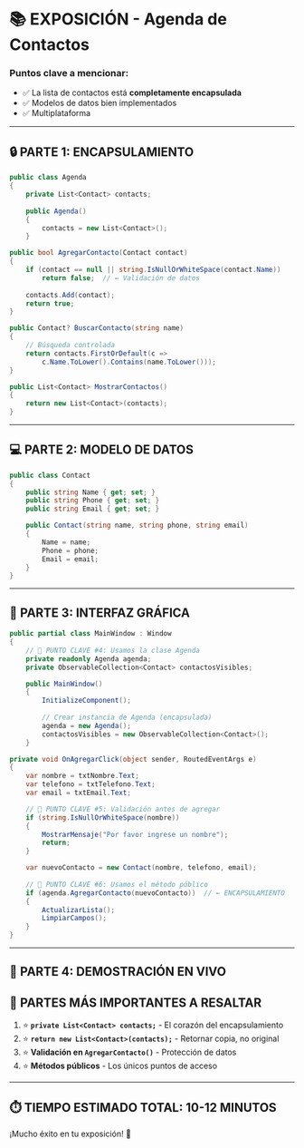 # 📚 EXPOSICIÓN - Agenda de Contactos

### Puntos clave a mencionar:
- ✅ La lista de contactos está **completamente encapsulada**
- ✅ Modelos de datos bien implementados
- ✅ Multiplataforma

---

## 🔒 **PARTE 1: ENCAPSULAMIENTO**


```csharp
public class Agenda
{
    private List<Contact> contacts;
    
    public Agenda()
    {
        contacts = new List<Contact>();
    }
```

```csharp
public bool AgregarContacto(Contact contact)
{
    if (contact == null || string.IsNullOrWhiteSpace(contact.Name))
        return false;  // ← Validación de datos
        
    contacts.Add(contact);
    return true;
}

public Contact? BuscarContacto(string name)
{
    // Búsqueda controlada
    return contacts.FirstOrDefault(c => 
        c.Name.ToLower().Contains(name.ToLower()));
}

public List<Contact> MostrarContactos()
{
    return new List<Contact>(contacts);
}
```

---

## 💻 **PARTE 2: MODELO DE DATOS**

```csharp
public class Contact
{
    public string Name { get; set; }
    public string Phone { get; set; }
    public string Email { get; set; }

    public Contact(string name, string phone, string email)
    {
        Name = name;
        Phone = phone;
        Email = email;
    }
}
```

---

## 🎨 **PARTE 3: INTERFAZ GRÁFICA**

```csharp
public partial class MainWindow : Window
{
    // 🔴 PUNTO CLAVE #4: Usamos la clase Agenda
    private readonly Agenda agenda;
    private ObservableCollection<Contact> contactosVisibles;

    public MainWindow()
    {
        InitializeComponent();
        
        // Crear instancia de Agenda (encapsulada)
        agenda = new Agenda();
        contactosVisibles = new ObservableCollection<Contact>();
    }
```

```csharp
private void OnAgregarClick(object sender, RoutedEventArgs e)
{
    var nombre = txtNombre.Text;
    var telefono = txtTelefono.Text;
    var email = txtEmail.Text;

    // 🔴 PUNTO CLAVE #5: Validación antes de agregar
    if (string.IsNullOrWhiteSpace(nombre))
    {
        MostrarMensaje("Por favor ingrese un nombre");
        return;
    }

    var nuevoContacto = new Contact(nombre, telefono, email);
    
    // 🔴 PUNTO CLAVE #6: Usamos el método público
    if (agenda.AgregarContacto(nuevoContacto))  // ← ENCAPSULAMIENTO
    {
        ActualizarLista();
        LimpiarCampos();
    }
}
```

---

## 🚀 **PARTE 4: DEMOSTRACIÓN EN VIVO**

## 🚨 **PARTES MÁS IMPORTANTES A RESALTAR**

1. ⭐ **`private List<Contact> contacts;`** - El corazón del encapsulamiento
2. ⭐ **`return new List<Contact>(contacts);`** - Retornar copia, no original
3. ⭐ **Validación en `AgregarContacto()`** - Protección de datos
4. ⭐ **Métodos públicos** - Los únicos puntos de acceso

---

## ⏱️ **TIEMPO ESTIMADO TOTAL: 10-12 MINUTOS**

¡Mucho éxito en tu exposición! 💪
